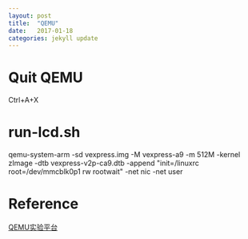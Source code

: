 ```yaml
---
layout: post
title:  "QEMU"
date:   2017-01-18 
categories: jekyll update
---
```


# Quit QEMU
Ctrl+A+X


# run-lcd.sh

qemu-system-arm -sd vexpress.img -M vexpress-a9 -m 512M -kernel zImage -dtb vexpress-v2p-ca9.dtb  -append "init=/linuxrc root=/dev/mmcblk0p1 rw rootwait" -net nic -net user


# Reference

[QEMU实验平台](http://book.2cto.com/201508/55133.html)


